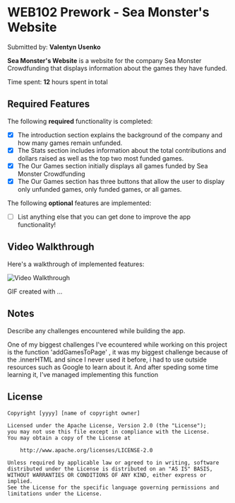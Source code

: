 # WEB102 Prework - Sea Monster's Website

Submitted by: **Valentyn Usenko**

**Sea Monster's Website** is a website for the company Sea Monster Crowdfunding that displays information about the games they have funded.

Time spent: **12** hours spent in total

## Required Features

The following **required** functionality is completed:

* [x] The introduction section explains the background of the company and how many games remain unfunded.
* [x] The Stats section includes information about the total contributions and dollars raised as well as the top two most funded games.
* [x] The Our Games section initially displays all games funded by Sea Monster Crowdfunding
* [x] The Our Games section has three buttons that allow the user to display only unfunded games, only funded games, or all games.

The following **optional** features are implemented:

* [ ] List anything else that you can get done to improve the app functionality!

## Video Walkthrough

Here's a walkthrough of implemented features:

<img src='./demo_video/demo.gif' title='Video Walkthrough' width='' alt='Video Walkthrough' />

<!-- Replace this with whatever GIF tool you used! -->
GIF created with ...  
<!-- Recommended tools: [ScreenToGif](https://www.screentogif.com/) for Windows -->

## Notes

Describe any challenges encountered while building the app.

One of my biggest challenges I've ecountered while working on this project is the function 'addGamesToPage' , it was my biggest challenge 
because  of the .innerHTML and since I never used it before, i had to use outside resources such as Google to learn about it. 
And after speding some time learning it, I've managed implementing this function

## License

    Copyright [yyyy] [name of copyright owner]

    Licensed under the Apache License, Version 2.0 (the "License");
    you may not use this file except in compliance with the License.
    You may obtain a copy of the License at

        http://www.apache.org/licenses/LICENSE-2.0

    Unless required by applicable law or agreed to in writing, software
    distributed under the License is distributed on an "AS IS" BASIS,
    WITHOUT WARRANTIES OR CONDITIONS OF ANY KIND, either express or implied.
    See the License for the specific language governing permissions and
    limitations under the License.
